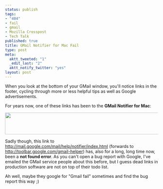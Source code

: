 ```yaml
--- 
status: publish
tags: 
- "404"
- fail
- gmail
- Mozilla Crosspost
- Tech Talk
published: true
title: GMail Notifier for Mac Fail
type: post
meta: 
  aktt_tweeted: "1"
  _edit_last: "2"
  aktt_notify_twitter: "yes"
layout: post
---
```

When you look at the bottom of your GMail window, you'll notice links in the footer, cycling through more or less helpful tips as well as Google advertisements.

For years now, one of these links has been to the <strong>GMail Notifier for Mac</strong>:

<img src="http://fredericiana.com/wp-content/uploads/2010/05/gmail-notifier.jpg" alt="" title="Gmail Notifier for Mac" width="566" height="72" class="aligncenter size-full wp-image-2716" />

Sadly though, this link to <a href="http://mail.google.com/mail/help/notifier/index.html">http://mail.google.com/mail/help/notifier/index.html</a> (forwards to <a href="http://toolbar.google.com/gmail-helper">http://toolbar.google.com/gmail-helper</a>) has, also for a long, long time now, been a <strong>not found error</strong>. As you can't open a bug report with Google, I've emailed the GMail service people about this before, but I guess dead links in production software are not on top of their todo list.

Ah well, maybe they google for "Gmail fail" sometimes and find the bug report this way ;)
